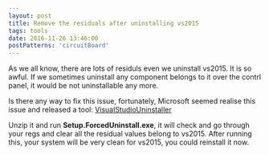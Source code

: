 ```yaml
---
layout: post
title: Remove the residuals after uninstalling vs2015
tags: tools
date: 2016-11-26 13:46:00
postPatterns: 'circuitBoard'
---
```


As we all know, there are lots of residuls even we uninstall vs2015. It is so awful. If we sometimes uninstall any component belongs to it over the contrl panel, it would be not uninstallable any more. 

Is there any way to fix this issue, fortunately, Microsoft seemed realise this issue and released a tool: [VisualStudioUninstaller](https://github.com/Microsoft/VisualStudioUninstaller/releases)

Unzip it and run **Setup.ForcedUninstall.exe**, it will check and go through your regs and clear all the residual values belong to vs2015. After running this, your system will be very clean for vs2015, you could reinstall it now. 

